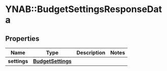 # YNAB::BudgetSettingsResponseData

## Properties

| Name | Type | Description | Notes |
| ---- | ---- | ----------- | ----- |
| **settings** | [**BudgetSettings**](BudgetSettings.md) |  |  |

